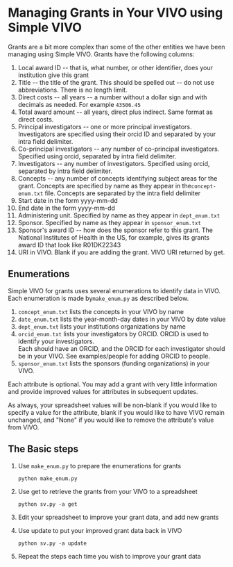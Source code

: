 # Managing Grants in Your VIVO using Simple VIVO

Grants are a bit more complex than some of the other entities we have been managing using Simple VIVO.  Grants
have the following columns:

1. Local award ID -- that is, what number, or other identifier, does your institution give this grant
1. Title -- the title of the grant.  This should be spelled out -- do not use abbreviations.  There is no length limit.
1. Direct costs -- all years -- a number without a dollar sign and with decimals as needed.  For example `43506.45`
1. Total award amount -- all years, direct plus indirect.  Same format as direct costs.
1. Principal investigators -- one or more principal investigators.  Investigators are specified using their orcid ID and separated by your intra field delimiter.
1. Co-principal investigators -- any number of co-principal investigators.  Specified using orcid, separated by intra field delimiter.
1. Investigators -- any number of investigators.  Specified using orcid, separated by intra field delimiter.
1. Concepts -- any number of concepts identifying subject areas for the grant.  Concepts are specified by name as they appear in the`concept-enum.txt` file. Concepts are separated by the intra field delimiter
1. Start date in the form yyyy-mm-dd
1. End date in the form yyyy-mm-dd
1. Administering unit.  Specified by name as they appear in `dept_enum.txt`
1. Sponsor.  Specified by name as they appear in `sponsor_enum.txt`
1. Sponsor's award ID -- how does the sponsor refer to this grant.  The National Institutes of Health in the US, for
example, gives its grants award ID that look like R01DK22343
1. URI in VIVO.  Blank if you are adding the grant.  VIVO URI returned by get.

## Enumerations

Simple VIVO for grants uses several enumerations to identify data in VIVO.  Each enumeration is made by`make_enum.py` 
as described below.

1. `concept_enum.txt` lists the concepts in your VIVO by name
1. `date_enum.txt` lists the year-month-day dates in your VIVO by date value
1. `dept_enum.txt` lists your institutions organizations by name
1. `orcid_enum.txt` lists your investigators by ORCID.  ORCID is used to identify your investigators.  
Each should have an ORCID, and the ORCID for each investigator should be in your VIVO.  See examples/people for
adding ORCID to people.
1. `sponsor_enum.txt` lists the sponsors (funding organizations) in your VIVO.

Each attribute is optional.  You may add a grant with very little information and provide improved values for attributes in subsequent updates.

As always, your spreadsheet values will be non-blank if you would like to specify a value for the attribute, blank if you would like to have VIVO remain unchanged, and "None" if you would like to remove the attribute's value from VIVO.

## The Basic steps

1. Use `make_enum.py` to prepare the enumerations for grants

    `python make_enum.py`

1. Use get to retrieve the grants from your VIVO to a spreadsheet

    `python sv.py -a get`
    
1. Edit your spreadsheet to improve your grant data, and add new grants

1. Use update to put your improved grant data back in VIVO

    `python sv.py -a update`
    
1. Repeat the steps each time you wish to improve your grant data

